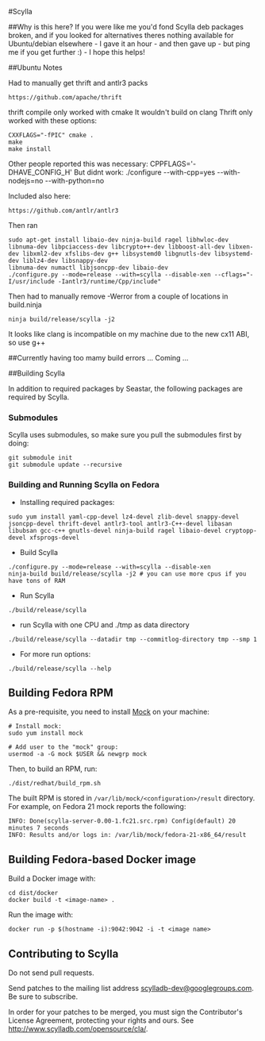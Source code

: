#Scylla

##Why is this here?
If you were like me you'd fond Scylla deb packages broken, and if you looked for alternatives theres nothing available for Ubuntu/debian elsewhere - I gave it an hour - and then gave up - but ping me if you get further :) - I hope this helps!

##Ubuntu Notes

Had to manually get thrift and antlr3 packs
```
https://github.com/apache/thrift
```
thrift compile only worked with cmake
It wouldn't build on clang
Thrift only worked with these options:
```
CXXFLAGS="-fPIC" cmake .
make
make install
```
Other people reported this was necessary:
CPPFLAGS='-DHAVE_CONFIG_H'
But didnt work: ./configure --with-cpp=yes --with-nodejs=no --with-python=no

Included also here:
```
https://github.com/antlr/antlr3
```
Then ran
```
sudo apt-get install libaio-dev ninja-build ragel libhwloc-dev libnuma-dev libpciaccess-dev libcrypto++-dev libboost-all-dev libxen-dev libxml2-dev xfslibs-dev g++ libsystemd0 libgnutls-dev libsystemd-dev liblz4-dev libsnappy-dev
libnuma-dev numactl libjsoncpp-dev libaio-dev
./configure.py --mode=release --with=scylla --disable-xen --cflags="-I/usr/include -Iantlr3/runtime/Cpp/include"
```
Then had to manually remove -Werror from a couple of locations in build.ninja
```
ninja build/release/scylla -j2
```
It looks like clang is incompatible on my machine due to the new cx11 ABI, so use g++


##Currently having too mamy build errors
...
Coming
...

##Building Scylla

In addition to required packages by Seastar, the following packages are required by Scylla.

### Submodules
Scylla uses submodules, so make sure you pull the submodules first by doing:
```
git submodule init
git submodule update --recursive
```

### Building and Running Scylla on Fedora
* Installing required packages:

```
sudo yum install yaml-cpp-devel lz4-devel zlib-devel snappy-devel jsoncpp-devel thrift-devel antlr3-tool antlr3-C++-devel libasan libubsan gcc-c++ gnutls-devel ninja-build ragel libaio-devel cryptopp-devel xfsprogs-devel
```

* Build Scylla
```
./configure.py --mode=release --with=scylla --disable-xen
ninja-build build/release/scylla -j2 # you can use more cpus if you have tons of RAM

```

* Run Scylla
```
./build/release/scylla

```

* run Scylla with one CPU and ./tmp as data directory

```
./build/release/scylla --datadir tmp --commitlog-directory tmp --smp 1
```

* For more run options:
```
./build/release/scylla --help
```

## Building Fedora RPM

As a pre-requisite, you need to install [Mock](https://fedoraproject.org/wiki/Mock) on your machine:

```
# Install mock:
sudo yum install mock

# Add user to the "mock" group:
usermod -a -G mock $USER && newgrp mock
```

Then, to build an RPM, run:

```
./dist/redhat/build_rpm.sh
```

The built RPM is stored in ``/var/lib/mock/<configuration>/result`` directory.
For example, on Fedora 21 mock reports the following:

```
INFO: Done(scylla-server-0.00-1.fc21.src.rpm) Config(default) 20 minutes 7 seconds
INFO: Results and/or logs in: /var/lib/mock/fedora-21-x86_64/result
```

## Building Fedora-based Docker image

Build a Docker image with:

```
cd dist/docker
docker build -t <image-name> .
```

Run the image with:

```
docker run -p $(hostname -i):9042:9042 -i -t <image name>
```


## Contributing to Scylla

Do not send pull requests.

Send patches to the mailing list address scylladb-dev@googlegroups.com.
Be sure to subscribe.

In order for your patches to be merged, you must sign the Contributor's
License Agreement, protecting your rights and ours.  See
http://www.scylladb.com/opensource/cla/.
